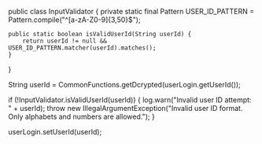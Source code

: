 public class InputValidator {
    private static final Pattern USER_ID_PATTERN = Pattern.compile("^[a-zA-Z0-9]{3,50}$");

    public static boolean isValidUserId(String userId) {
        return userId != null && USER_ID_PATTERN.matcher(userId).matches();
    }
}


String userId = CommonFunctions.getDcrypted(userLogin.getUserId());

if (!InputValidator.isValidUserId(userId)) {
    log.warn("Invalid user ID attempt: " + userId);
    throw new IllegalArgumentException("Invalid user ID format. Only alphabets and numbers are allowed.");
}

userLogin.setUserId(userId);
